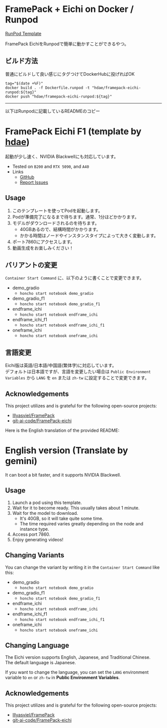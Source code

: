 # FramePack + Eichi on Docker / Runpod

[RunPod Template](https://runpod.io/console/deploy?template=ep11yd7v73&ref=oxrbnozc)

FramePack EichiをRunpodで簡単に動かすことができるやつ。

## ビルド方法

普通にビルドして良い感じにタグつけてDockerHubに投げればOK

```
tag="$(date +%F)"
docker build . -f Dockerfile.runpod -t "hdae/framepack-eichi-runpod:${tag}"
docker push "hdae/framepack-eichi-runpod:${tag}"
```

---

以下はRunpodに記載しているREADMEのコピー

# FramePack Eichi F1 (template by [hdae](https://github.com/hdae))

起動が少し速く、NVIDIA Blackwellにも対応しています。

- Tested on `B200` and `RTX 5090`, and `A40`
- Links
  - [GitHub](https://github.com/hdae/docker-framepack-eichi)
  - [Report Issues](https://github.com/hdae/docker-framepack-eichi/issues)

## Usage

1. このテンプレートを使ってPodを起動します。
2. Podが準備完了になるまで待ちます。通常、1分ほどかかります。
3. モデルがダウンロードされるのを待ちます。
   - 40GBあるので、結構時間がかかります。
   - かかる時間はノードやインスタンスタイプによって大きく変動します。
4. ポート7860にアクセスします。
5. 動画生成をお楽しみください！

## バリアントの変更

`Container Start Command` に、以下のように書くことで変更できます。

- demo_gradio
  - `honcho start notebook demo_gradio`
- demo_gradio_f1
  - `honcho start notebook demo_gradio_f1`
- endframe_ichi
  - `honcho start notebook endframe_ichi`
- endframe_ichi_f1
  - `honcho start notebook endframe_ichi_f1`
- oneframe_ichi
  - `honcho start notebook oneframe_ichi`

## 言語変更

Eichi版は英語/日本語/中国語(繁体字)に対応しています。\
デフォルトは日本語ですが、言語を変更したい場合は `Public Environment Variables`
から `LANG` を `en` または `zh-tw` に設定することで変更できます。

## Acknowledgements

This project utilizes and is grateful for the following open-source projects:

- [lllyasviel/FramePack](https://github.com/lllyasviel/FramePack)
- [git-ai-code/FramePack-eichi](https://github.com/git-ai-code/FramePack-eichi)

Here is the English translation of the provided README:

# English version (Translate by gemini)

It can boot a bit faster, and it supports NVIDIA Blackwell.

## Usage

1. Launch a pod using this template.
2. Wait for it to become ready. This usually takes about 1 minute.
3. Wait for the model to download.
   - It's 40GB, so it will take quite some time.
   - The time required varies greatly depending on the node and instance type.
4. Access port 7860.
5. Enjoy generating videos!

## Changing Variants

You can change the variant by writing it in the `Container Start Command` like
this:

- demo_gradio
  - `honcho start notebook demo_gradio`
- demo_gradio_f1
  - `honcho start notebook demo_gradio_f1`
- endframe_ichi
  - `honcho start notebook endframe_ichi`
- endframe_ichi_f1
  - `honcho start notebook endframe_ichi_f1`
- oneframe_ichi
  - `honcho start notebook oneframe_ichi`

## Changing Language

The Eichi version supports English, Japanese, and Traditional Chinese.\
The default language is Japanese.

If you want to change the language, you can set the `LANG` environment variable
to `en` or `zh-tw` in **Public Environment Variables**.

## Acknowledgements

This project utilizes and is grateful for the following open-source projects:

- [lllyasviel/FramePack](https://github.com/lllyasviel/FramePack)
- [git-ai-code/FramePack-eichi](https://github.com/git-ai-code/FramePack-eichi)
